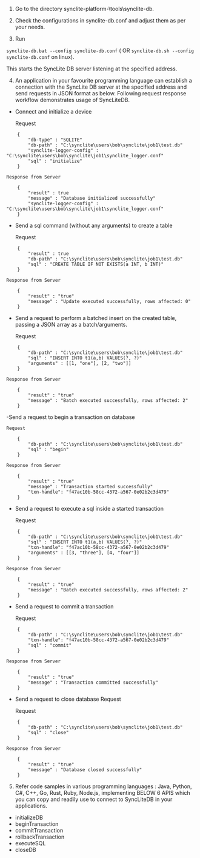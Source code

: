 1. Go to the directory synclite-platform-<version>\tools\synclite-db.

2. Check the configurations in synclite-db.conf and adjust them as per your needs.

3. Run 

```synclite-db.bat --config synclite-db.conf``` ( OR ```synclite-db.sh --config synclite-db.conf``` on linux). 

This starts the SyncLite DB server listening at the specified address.

4. An application in your favourite programming language can establish a connection with the SyncLite DB server at the specified address and send requests in JSON format as below. Following request response workflow demonstrates usage of SyncLiteDB.

- Connect and initialize a device

	Request

```
	{
		"db-type" : "SQLITE"
		"db-path" : "C:\synclite\users\bob\synclite\job1\test.db"
		"synclite-logger-config" : "C:\synclite\users\bob\synclite\job1\synclite_logger.conf"
		"sql" : "initialize"
	}
```

 	Response from Server

```
	{
		"result" : true
		"message" : "Database initialized successfully"
		"synclite-logger-config" : "C:\synclite\users\bob\synclite\job1\synclite_logger.conf"
	}
```

- Send a sql command (without any arguments) to create a table

	Request

```
	{
		"result" : true
		"db-path" : "C:\synclite\users\bob\synclite\job1\test.db"
		"sql" : "CREATE TABLE IF NOT EXISTS(a INT, b INT)"
	}
```

 	Response from Server
  
```
	{
		"result" : "true"
		"message" : "Update executed successfully, rows affected: 0"
	}
```

- Send a request to perform a batched insert on the created table, passing a JSON array as a batch/arguments.  

	Request

```
	{
		"db-path" : "C:\synclite\users\bob\synclite\job1\test.db"
		"sql" : "INSERT INTO t1(a,b) VALUES(?, ?)"
		"arguments" : [[1, "one"], [2, "two"]]
	}
```

	Response from Server

```
	{
		"result" : "true"
		"message" : "Batch executed successfully, rows affected: 2"
	}
```

-Send a request to begin a transaction on database

	Request

```
	{
		"db-path" : "C:\synclite\users\bob\synclite\job1\test.db"
	   	"sql" : "begin"
	}
```

 	Response from Server

```
	{
		"result" : "true"
		"message" : "Transaction started successfully"
		"txn-handle": "f47ac10b-58cc-4372-a567-0e02b2c3d479"
	}
```

- Send a request to execute a sql inside a started transaction

	Request

```
	{
		"db-path" : "C:\synclite\users\bob\synclite\job1\test.db"
		"sql" : "INSERT INTO t1(a,b) VALUES(?, ?)"
		"txn-handle": "f47ac10b-58cc-4372-a567-0e02b2c3d479"
		"arguments" : [[3, "three"], [4, "four"]]
	}
```

 	Response from Server

```
	{
		"result" : "true"
		"message" : "Batch executed successfully, rows affected: 2"
	}
```

- Send a request to commit a transaction

 	Request

```
	{
		"db-path" : "C:\synclite\users\bob\synclite\job1\test.db"
		"txn-handle": "f47ac10b-58cc-4372-a567-0e02b2c3d479"
		"sql" : "commit"
	}
```

 	Response from Server

```
	{
		"result" : "true"
		"message" : "Transaction committed successfully"
	}
```

- Send a request to close database Request

	Request

```
	{
	   	"db-path" : "C:\synclite\users\bob\synclite\job1\test.db"
	   	"sql" : "close"
	}
```

 	Response from Server

```	
	{
		"result" : "true"
		"message" : "Database closed successfully"
	}
```	
	
5. Refer code samples in various programming languages : Java, Python, C#, C++, Go, Rust, Ruby, Node.js, implementing BELOW 6 APIS which you can copy and readily use to connect to SyncLiteDB in your applications.

- initializeDB
- beginTransaction
- commitTransaction
- rollbackTransaction
- executeSQL
- closeDB
